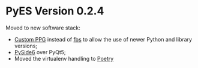 # PyES Version 0.2.4

Moved to new software stack:
* [Custom PPG](https://github.com/runesc/PPG) instead of [fbs](https://github.com/mherrmann/fbs) to allow the use of newer Python and library versions;
* [PySide6](https://doc.qt.io/qtforpython/quickstart.html) over PyQt5;
* Moved the virtualenv handling to [Poetry](https://python-poetry.org/)
